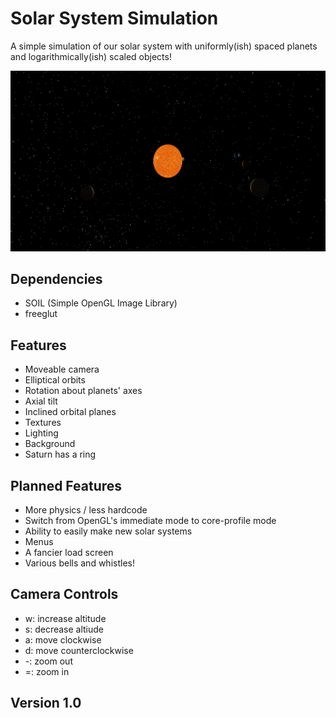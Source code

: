 # Solar System Simulation

A simple simulation of our solar system with uniformly(ish)
spaced planets and logarithmically(ish) scaled objects!

![Just imagine sun and some planets.](images/screenshot.png "Whoa, a tooltip")

## Dependencies
- SOIL (Simple OpenGL Image Library)
- freeglut

## Features
- Moveable camera
- Elliptical orbits
- Rotation about planets' axes
- Axial tilt
- Inclined orbital planes
- Textures
- Lighting
- Background
- Saturn has a ring

## Planned Features
- More physics / less hardcode
- Switch from OpenGL's immediate mode to core-profile mode
- Ability to easily make new solar systems
- Menus
- A fancier load screen
- Various bells and whistles!

## Camera Controls
- w: increase altitude
- s: decrease altiude
- a: move clockwise
- d: move counterclockwise
- -: zoom out
- =: zoom in

## Version 1.0
